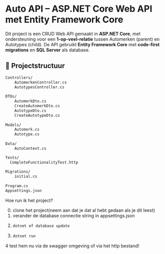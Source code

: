 # Auto API – ASP.NET Core Web API met Entity Framework Core

Dit project is een CRUD Web API gemaakt in **ASP.NET Core**, met ondersteuning voor een **1-op-veel-relatie** tussen Automerken (parent) en Autotypes (child). De API gebruikt **Entity Framework Core** met **code-first migrations** en **SQL Server** als database.

## 📁 Projectstructuur

```bash
Controllers/
    AutomerkenController.cs
    AutotypesController.cs
    
DTOs/
    AutomerkDto.cs
    CreateAutomerkDto.cs
    AutotypeDto.cs
    CreateAutotypeDto.cs
    
Models/
    Automerk.cs
    Autotype.cs
    
Data/
    AutoContext.cs

Tests/
  CompleteFunctionalityTest.http
    
Migrations/
    initial.cs
    
Program.cs
Appsettings.json
```

Hoe run ik het project?

0. clone het project(neem aan dat je dat al hebt gedaan als je dit leest)
1. verander de database connectie string in appsettings.json
2. ```bash 
   dotnet ef database update
3. ```bash
   dotnet run
   
4 test hem nu via de swagger omgeving of via het http bestand!
